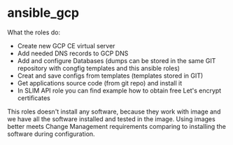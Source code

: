 # ansible_gcp


What the roles do:
 - Create new GCP CE virtual server 
 - Add needed DNS records to GCP DNS
 - Add and configure Databases (dumps can be stored in the same GIT repository with congfig templates and this ansible roles)
 - Creat and save configs from templates (templates stored in GIT)
 - Get applications source code (from git repo) and install it
 - In SLIM API role you can find example how to obtain free Let's encrypt certificates

This roles doesn't install any software, because they work with image and we have all the software installed and tested in the image. Using images better meets Change Management requirements comparing to installing the software during configuration. 
